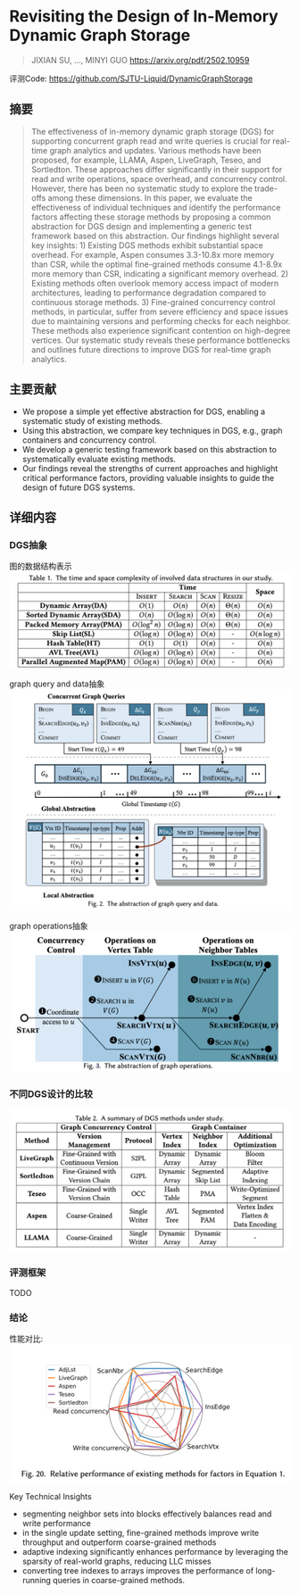 # Revisiting the Design of In-Memory Dynamic Graph Storage

> JIXIAN SU, ..., MINYI GUO
> https://arxiv.org/pdf/2502.10959

评测Code: https://github.com/SJTU-Liquid/DynamicGraphStorage


## 摘要

> The effectiveness of in-memory dynamic graph storage (DGS) for supporting concurrent graph read and write queries is crucial for real-time graph analytics and updates. Various methods have been proposed, for example, LLAMA, Aspen, LiveGraph, Teseo, and Sortledton. These approaches differ significantly in their support for read and write operations, space overhead, and concurrency control. However, there has been no systematic study to explore the trade-offs among these dimensions. In this paper, we evaluate the effectiveness of individual techniques and identify the performance factors affecting these storage methods by proposing a common abstraction for DGS design and implementing a generic test framework based on this abstraction. Our findings highlight several key insights: 1) Existing DGS methods exhibit substantial space overhead. For example, Aspen consumes 3.3-10.8x more memory than CSR, while the optimal fine-grained methods consume 4.1-8.9x more memory than CSR, indicating a significant memory overhead. 2) Existing methods often overlook memory access impact of modern architectures, leading to performance degradation compared to continuous storage methods. 3) Fine-grained concurrency control methods, in particular, suffer from severe efficiency and space issues due to maintaining versions and performing checks for each neighbor. These methods also experience significant contention on high-degree vertices. Our systematic study reveals these performance bottlenecks and outlines future directions to improve DGS for real-time graph analytics.

## 主要贡献

- We propose a simple yet effective abstraction for DGS, enabling a systematic study of existing methods.
- Using this abstraction, we compare key techniques in DGS, e.g., graph containers and concurrency control.
- We develop a generic testing framework based on this abstraction to systematically evaluate existing methods.
- Our findings reveal the strengths of current approaches and highlight critical performance factors, providing valuable insights to guide the design of future DGS systems.

## 详细内容

### DGS抽象

图的数据结构表示
![](./figures/dgs_data_structure.png)

graph query and data抽象
![](./figures/graph_query_abstraction.png)

graph operations抽象
![](./figures/graph_operation.png)


### 不同DGS设计的比较

![](./figures/dgs_systems.png)

### 评测框架

TODO

### 结论

性能对比:
![](./figures/performances.png)

Key Technical Insights
- segmenting neighbor sets into blocks effectively balances read and write performance
- in the single update setting, fine-grained methods improve write throughput and outperform coarse-grained methods
- adaptive indexing significantly enhances performance by leveraging the sparsity of real-world graphs, reducing LLC misses
- converting tree indexes to arrays improves the performance of long-running queries in coarse-grained methods.